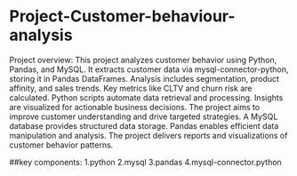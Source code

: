 # Project-Customer-behaviour-analysis
Project overview:
                This project analyzes customer behavior using Python, Pandas, and MySQL. It extracts customer data via mysql-connector-python, storing it in Pandas DataFrames. Analysis includes segmentation, product affinity, and sales trends. Key metrics like CLTV and churn risk are calculated. Python scripts automate data retrieval and processing. Insights are visualized for actionable business decisions. The project aims to improve customer understanding and drive targeted strategies. A MySQL database provides structured data storage. Pandas enables efficient data manipulation and analysis. The project delivers reports and visualizations of customer behavior patterns.


##key components:
1.python
2.mysql
3.pandas
4.mysql-connector.python
